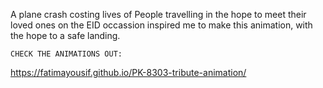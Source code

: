 A plane crash costing lives of People travelling in the hope to meet their loved ones on the EID occassion inspired me to make this animation, with the hope to a safe landing.
  
    CHECK THE ANIMATIONS OUT:

https://fatimayousif.github.io/PK-8303-tribute-animation/
